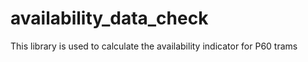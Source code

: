 # availability_data_check

This library is used to calculate the availability indicator for P60 trams
